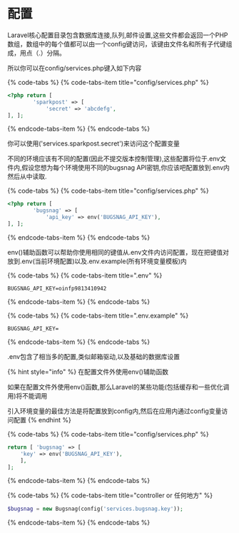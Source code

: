 # 配置

Laravel核心配置目录包含数据库连接,队列,邮件设置,这些文件都会返回一个PHP数组，数组中的每个值都可以由一个config键访问，该键由文件名和所有子代键组成，用点（.）分隔。

所以你可以在config/services.php键入如下内容

{% code-tabs %}
{% code-tabs-item title="config/services.php" %}
```php
<?php return [
        'sparkpost' => [
            'secret' => 'abcdefg',
], ];
```
{% endcode-tabs-item %}
{% endcode-tabs %}

你可以使用\('services.sparkpost.secret'\)来访问这个配置变量

不同的环境应该有不同的配置\(因此不提交版本控制管理\),这些配置将位于.env文件内,假设您想为每个环境使用不同的bugsnag API密钥,你应该吧配置放到.env内然后从中读取.

{% code-tabs %}
{% code-tabs-item title="config/services.php" %}
```php
<?php return [
        'bugsnag' => [
            'api_key' => env('BUGSNAG_API_KEY'),
], ];
```
{% endcode-tabs-item %}
{% endcode-tabs %}

env\(\)辅助函数可以帮助你使用相同的键值从.env文件内访问配置，现在把键值对放到.env\(当前环境配置\)以及.env.example\(所有环境变量模板\)内

{% code-tabs %}
{% code-tabs-item title=".env" %}
```text
BUGSNAG_API_KEY=oinfp9813410942
```
{% endcode-tabs-item %}
{% endcode-tabs %}

{% code-tabs %}
{% code-tabs-item title=".env.example" %}
```text
BUGSNAG_API_KEY=
```
{% endcode-tabs-item %}
{% endcode-tabs %}

.env包含了相当多的配置,类似邮箱驱动,以及基础的数据库设置

{% hint style="info" %}
在配置文件外使用env\(\)辅助函数

如果在配置文件外使用env\(\)函数,那么Laravel的某些功能\(包括缓存和一些优化调用\)将不能调用

引入环境变量的最佳方法是将配置放到config内,然后在应用内通过config变量访问配置
{% endhint %}

{% code-tabs %}
{% code-tabs-item title="config/services.php" %}
```php
return [ 'bugsnag' => [
    'key' => env('BUGSNAG_API_KEY'),
    ],
];
```
{% endcode-tabs-item %}
{% endcode-tabs %}

{% code-tabs %}
{% code-tabs-item title="controller or 任何地方" %}
```php
$bugsnag = new Bugsnag(config('services.bugsnag.key'));
```
{% endcode-tabs-item %}
{% endcode-tabs %}

